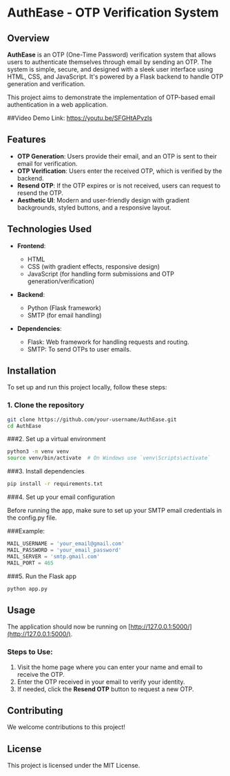 # AuthEase - OTP Verification System

## Overview

**AuthEase** is an OTP (One-Time Password) verification system that allows users to authenticate themselves through email by sending an OTP. The system is simple, secure, and designed with a sleek user interface using HTML, CSS, and JavaScript. It's powered by a Flask backend to handle OTP generation and verification.

This project aims to demonstrate the implementation of OTP-based email authentication in a web application.

##Video Demo Link: https://youtu.be/SFGHtAPvzIs

## Features

- **OTP Generation**: Users provide their email, and an OTP is sent to their email for verification.
- **OTP Verification**: Users enter the received OTP, which is verified by the backend.
- **Resend OTP**: If the OTP expires or is not received, users can request to resend the OTP.
- **Aesthetic UI**: Modern and user-friendly design with gradient backgrounds, styled buttons, and a responsive layout.

## Technologies Used

- **Frontend**:
  - HTML
  - CSS (with gradient effects, responsive design)
  - JavaScript (for handling form submissions and OTP generation/verification)
  
- **Backend**:
  - Python (Flask framework)
  - SMTP (for email handling)
  
- **Dependencies**:
  - Flask: Web framework for handling requests and routing.
  - SMTP: To send OTPs to user emails.

## Installation

To set up and run this project locally, follow these steps:

### 1. Clone the repository

```bash
git clone https://github.com/your-username/AuthEase.git
cd AuthEase
```

###2. Set up a virtual environment
```bash
python3 -m venv venv
source venv/bin/activate  # On Windows use `venv\Scripts\activate`
```

###3. Install dependencies
```bash
pip install -r requirements.txt
```

###4. Set up your email configuration

Before running the app, make sure to set up your SMTP email credentials in the config.py file.

###Example:

```python
MAIL_USERNAME = 'your_email@gmail.com'
MAIL_PASSWORD = 'your_email_password'
MAIL_SERVER = 'smtp.gmail.com'
MAIL_PORT = 465
```

###5. Run the Flask app
```bash
python app.py
```

## Usage

The application should now be running on [http://127.0.0.1:5000/](http://127.0.0.1:5000/).

### Steps to Use:
1. Visit the home page where you can enter your name and email to receive the OTP.
2. Enter the OTP received in your email to verify your identity.
3. If needed, click the **Resend OTP** button to request a new OTP.



## Contributing

We welcome contributions to this project! 

## **License**

This project is licensed under the MIT License.
